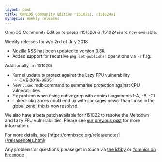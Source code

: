 ```yaml
---
layout: post
title: OmniOS Community Edition r151026i, r151024ai
synopsis: Weekly releases
---
```


OmniOS Community Edition releases
r151026i & r151024ai
are now available.

Weekly releases for w/c 2nd of July 2018.

* Mozilla NSS has been updated to version 3.38.
* Added support for recursive `pkg set-publisher` operations via `-r` flag.

Additionally, in r151026i

* Kernel update to protect against the Lazy FPU vulnerability
  * [CVE-2018-3665](https://cve.mitre.org/cgi-bin/cvename.cgi?name=2018-3665)
* New `::sec` mdb command to summarise protection against CPU vulnerabilities
* Fix problem when using native grep with context arguments (-A, -B, -C)
* Linked-ipkg zones could end up with packages newer than those in the global
  zone; this is now resolved.

We also have a beta patch available for r151022 to resolve the Meltdown and
Lazy FPU vulnerabilities. Please see
[our previous post](/article/LTS-kpti-fpu.html) for more information.

For more details, see [https://omniosce.org/releasenotes](/releasenotes.html)

Any problems or questions, please get in touch via
[the lobby](https://gitter.im/omniosorg/Lobby) or
[#omnios on Freenode](http://webchat.freenode.net?randomnick=1&channels=%23omnios&uio=d4)

